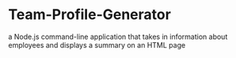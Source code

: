 # Team-Profile-Generator
a Node.js command-line application that takes in information about employees and displays a summary on an HTML page
